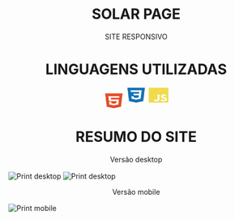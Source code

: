<h1 align="center"> SOLAR PAGE </h1>
 <div>
 <p align="center"> SITE RESPONSIVO </p> 
  </div>
 <div>
  <h1 align="center"> LINGUAGENS UTILIZADAS </h1>
  <p align="center">
      <img align="center" alt"PyXer-Html5" height="30" width="40" src="https://github.com/devicons/devicon/blob/master/icons/html5/html5-plain.svg"/>
      <img alignalign="center" alt"PyXer-Css3" height="30" width="40" src="https://github.com/devicons/devicon/blob/master/icons/css3/css3-plain.svg"/>
      <img alignalignalign="center" alt"PyXer-JS" height="30" width="40" src="https://github.com/devicons/devicon/blob/master/icons/javascript/javascript-plain.svg"/>
  </p>
 </div>
<h1 align="center"> RESUMO DO SITE </h1>
<p align="center" font-size= 2rem> Versão desktop </p>
   <img align="center" alt="Print desktop" height="900px" width="auto" src="https://user-images.githubusercontent.com/88254638/171759907-3554a152-f73c-4279-9bb8-2a7fc180f2fc.png"/>
   <img align="center" alt="Print desktop" height="900px" width="auto" src="https://user-images.githubusercontent.com/88254638/171760037-1241025e-aeaa-4e8a-b481-5d551886d0d6.png"/>
    <p align="center" font-size=2rem> Versão mobile </p>
 <img align="center" alt="Print mobile" height="900px" width="auto" src="https://user-images.githubusercontent.com/88254638/171760539-972560c3-2236-4324-94c6-c11955f7b544.png"/>
